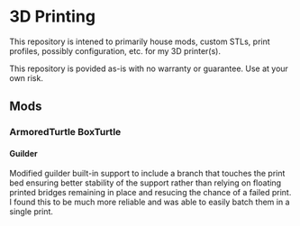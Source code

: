 # 3D Printing

This repository is intened to primarily house mods, custom STLs, print profiles, possibly configuration, etc. for my 3D printer(s).

This repository is povided as-is with no warranty or guarantee. Use at your own risk.


## Mods

### ArmoredTurtle BoxTurtle

#### Guilder

Modified guilder built-in support to include a branch that touches the print bed ensuring better stability of the support rather than relying on floating printed bridges remaining in place and resucing the chance of a failed print. I found this to be much more reliable and was able to easily batch them in a single print.
